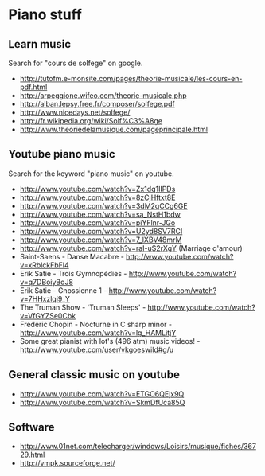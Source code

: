 # Piano stuff

## Learn music

Search for "cours de solfege" on google.

* http://tutofm.e-monsite.com/pages/theorie-musicale/les-cours-en-pdf.html
* http://arpeggione.wifeo.com/theorie-musicale.php
* http://alban.lepsy.free.fr/composer/solfege.pdf
* http://www.nicedays.net/solfege/
* http://fr.wikipedia.org/wiki/Solf%C3%A8ge
* http://www.theoriedelamusique.com/pageprincipale.html

## Youtube piano music

Search for the keyword "piano music" on youtube.

* http://www.youtube.com/watch?v=Zx1dq1IIPDs
* http://www.youtube.com/watch?v=8zCjHftxt8E
* http://www.youtube.com/watch?v=3dM2qCCg6GE
* http://www.youtube.com/watch?v=sa_NstH1bdw
* http://www.youtube.com/watch?v=piYFlnr-JGo
* http://www.youtube.com/watch?v=U2yd8SV7RCI
* http://www.youtube.com/watch?v=7_lXBV48mrM
* http://www.youtube.com/watch?v=raI-uS2rXgY (Marriage d'amour)
* Saint-Saens - Danse Macabre - http://www.youtube.com/watch?v=xRblckFbFl4
* Erik Satie - Trois Gymnopédies - http://www.youtube.com/watch?v=q7DBoiyBoJ8
* Erik Satie - Gnossienne 1 - http://www.youtube.com/watch?v=7HHxzlqi9_Y
* The Truman Show - 'Truman Sleeps' - http://www.youtube.com/watch?v=VfGYZSe0Cbk
* Frederic Chopin - Nocturne in C sharp minor - http://www.youtube.com/watch?v=lg_HAMLitjY
* Some great pianist with lot's (496 atm) music videos! - http://www.youtube.com/user/vkgoeswild#g/u

## General classic music on youtube

* http://www.youtube.com/watch?v=ETGO6QEjx9Q
* http://www.youtube.com/watch?v=SkmDfUca85Q

## Software
* http://www.01net.com/telecharger/windows/Loisirs/musique/fiches/36729.html
* http://vmpk.sourceforge.net/
